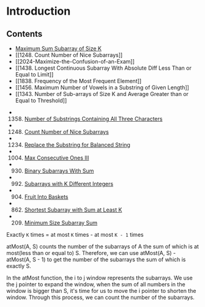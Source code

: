 # Introduction
    
## Contents
* [Maximum Sum Subarray of Size K](1.md)
* [[1248. Count Number of Nice Subarrays]]
* [[2024-Maximize-the-Confusion-of-an-Exam]]
* [[1438. Longest Continuous Subarray With Absolute Diff Less Than or Equal to Limit]]
* [[1838. Frequency of the Most Frequent Element]]
* [[1456. Maximum Number of Vowels in a Substring of Given Length]]
* [[1343. Number of Sub-arrays of Size K and Average Greater than or Equal to Threshold]]

- 1358. [Number of Substrings Containing All Three Characters](https://leetcode.com/problems/number-of-substrings-containing-all-three-characters/discuss/516977/JavaC++Python-Easy-and-Concise)
- 1248. [Count Number of Nice Subarrays](https://leetcode.com/problems/count-number-of-nice-subarrays/discuss/419378/JavaC%2B%2BPython-Sliding-Window-atMost(K)-atMost(K-1))
- 1234. [Replace the Substring for Balanced String](https://leetcode.com/problems/replace-the-substring-for-balanced-string/discuss/408978/javacpython-sliding-window/367697)
- 1004. [Max Consecutive Ones III](https://leetcode.com/problems/max-consecutive-ones-iii/discuss/247564/javacpython-sliding-window/379427?page=3)
- 930. [Binary Subarrays With Sum](https://leetcode.com/problems/binary-subarrays-with-sum/discuss/186683/)
- 992. [Subarrays with K Different Integers](https://leetcode.com/problems/subarrays-with-k-different-integers/discuss/523136/JavaC%2B%2BPython-Sliding-Window)
- 904. [Fruit Into Baskets](https://leetcode.com/problems/fruit-into-baskets/discuss/170740/Sliding-Window-for-K-Elements)
- 862. [Shortest Subarray with Sum at Least K](https://leetcode.com/problems/shortest-subarray-with-sum-at-least-k/discuss/143726/C%2B%2BJavaPython-O(N)-Using-Deque)
- 209. [Minimum Size Subarray Sum](https://leetcode.com/problems/minimum-size-subarray-sum/discuss/433123/JavaC++Python-Sliding-Window)

Exactly `K` times = at most `K` times - at most `K - 1` times

atMost(A, S) counts the number of the subarrays of A the sum of which is at most(less than or equal to) S. Therefore, we can use atMost(A, S) - atMost(A, S - 1) to get the number of the subarrays the sum of which is exactly S.  

In the atMost function, the i to j window represents the subarrays. We use the j pointer to expand the window, when the sum of all numbers in the window is bigger than S, it's time for us to move the i pointer to shorten the window. Through this process, we can count the number of the subarrays.